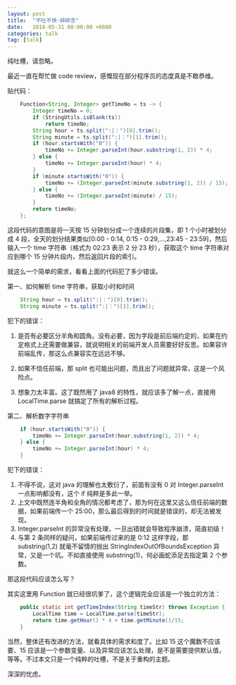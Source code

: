 ```yaml
---
layout: post
title:  "不吐不快-碎碎念"
date:   2018-05-31 08:00:00 +0800
categories: talk
tag: [talk]
---
```

纯吐槽，请忽略。

<!-- more -->

最近一直在帮忙做 code review，感慨现在部分程序员的态度真是不敢恭维。

贴代码：

```java
    Function<String, Integer> getTimeNo = ts -> {
        Integer timeNo = 0;
        if (StringUtils.isBlank(ts))
            return timeNo;
        String hour = ts.split(":|：")[0].trim();
        String minute = ts.split(":|：")[1].trim();
        if (hour.startsWith("0")) {
            timeNo += Integer.parseInt(hour.substring(1, 2)) * 4;
        } else {
            timeNo += Integer.parseInt(hour) * 4;
        }
        if (minute.startsWith("0")) {
            timeNo += (Integer.parseInt(minute.substring(1, 2)) / 15);
        } else {
            timeNo += (Integer.parseInt(minute) / 15);
        }
        return timeNo;
    };
```
<!-- more -->

这段代码的意图是将一天按 15 分钟划分成一个连续的片段集，即 1 个小时被划分成 4 段，全天的划分结果类似[0:00 - 0:14, 0:15 - 0:29,...,23:45 - 23:59]，然后输入一个 time 字符串（格式为 02:23 表示 2 分 23 秒），获取这个 time 字符串对应到哪个 15 分钟片段内，然后返回片段的索引。

就这么一个简单的需求，看看上面的代码犯了多少错误。

第一、如何解析 time 字符串，获取小时和时间

```java
    String hour = ts.split(":|：")[0].trim();
    String minute = ts.split(":|：")[1].trim();
```

犯下的错误：

1. 是否有必要区分半角和圆角。没有必要，因为字段是前后端约定的，如果在约定格式上还需要做兼容，就说明相关的前端开发人员需要好好反思。如果容许前端乱传，那这么点兼容实在远远不够。

2. 如果不信任前端，那 split 也可能出问题，而且出了问题就异常，这是一个风险点。

2. 想象力太丰富。这了既然用了 java8 的特性，就应该多了解一点，直接用 LocalTime.parse 就搞定了所有的解析过程。

第二、解析数字字符串

```java
    if (hour.startsWith("0")) {
        timeNo += Integer.parseInt(hour.substring(1, 2)) * 4;
    } else {
        timeNo += Integer.parseInt(hour) * 4;
    }
```

犯下的错误：

1. 不得不说，这对 java 的理解也太敷衍了，前面有没有 0 对 Integer.parseInt 一点影响都没有，这个 if 纯粹是多此一举。
2. 上文中既然连半角和全角的情况都考虑了，那为何在这里又这么信任前端的数据，如果前端传一个 25:00，那么最后得到的时间就是错误的，却无法被发现。  
3. Integer.parseInt 的异常没有处理，一旦出错就会导致程序崩溃，简直初级！
4. 与第 2 条同样的疑问，如果前端传过来的是 0:12 这样字段，那 substring(1,2) 就毫不留情的抛出 StringIndexOutOfBoundsException 异常，又是一个坑。不如直接使用 substring(1)，何必画蛇添足去指定第 2 个参数。


那这段代码应该怎么写？

其实这里用 Function 就已经很坑爹了，这个逻辑完全应该是一个独立的方法：

```java
    public static int getTimeIndex(String timeStr) throws Exception {
        LocalTime time = LocalTime.parse(timeStr);
        return time.getHour() * 4 + time.getMinute()/15;
    }

```

当然，整体还有改进的方法，就看具体的需求和度了。比如 15 这个魔数不应该要、15 应该是一个参数变量、以及异常应该怎么处理，是不是需要提供默认值，等等。不过本文只是一个纯粹的吐槽，不是关于重构的主题。

深深的忧虑。